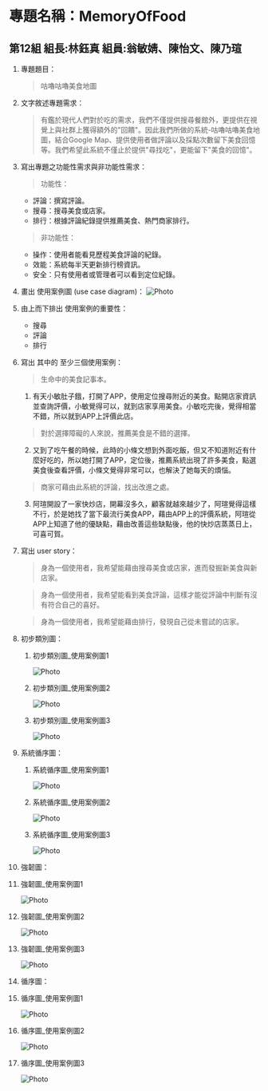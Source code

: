 # 專題名稱：MemoryOfFood 
## 第12組 組長:林鈺真 組員:翁敏婧、陳怡文、陳乃瑄

1. 專題題目：
   > 咕嚕咕嚕美食地圖
2. 文字敘述專題需求：
   > 有鑑於現代人們對於吃的需求，我們不僅提供搜尋餐館外，更提供在視覺上與社群上獲得額外的"回饋"。因此我們所做的系統-咕嚕咕嚕美食地圖，結合Google Map、提供使用者做評論以及採點次數留下美食回憶等。我們希望此系統不僅止於提供"尋找吃"，更能留下"美食的回憶"。
    
3. 寫出專題之功能性需求與非功能性需求：
   > 功能性：
   
   * 評論：撰寫評論。
   * 搜尋：搜尋美食或店家。
   * 排行：根據評論紀錄提供推薦美食、熱門商家排行。
   
   > 非功能性：
   
   * 操作：使用者能看見歷程美食評論的紀錄。
   * 效能：系統每半天更新排行榜資訊。
   * 安全：只有使用者或管理者可以看到定位紀錄。
   
4. 畫出 使用案例圖 (use case diagram)：
![Photo](圖片1.png "使用案例圖")

5. 由上而下排出 使用案例的重要性：
   * 搜尋
   * 評論
   * 排行

6. 寫出 其中的 至少三個使用案例：
   > 生命中的美食記事本。
   
   1. 有天小敏肚子餓，打開了APP，使用定位搜尋附近的美食。點開店家資訊並查詢評價，小敏覺得可以，就到店家享用美食。小敏吃完後，覺得相當不錯，所以就到APP上評價此店。
   
   
   > 對於選擇障礙的人來說，推薦美食是不錯的選擇。
   
   2. 又到了吃午餐的時候，此時的小條文想到外面吃飯，但又不知道附近有什麼好吃的，所以她打開了APP，定位後，推薦系統出現了許多美食，點選美食後查看評價，小條文覺得非常可以，也解決了她每天的煩惱。
   
   
   > 商家可藉由此系統的評論，找出改進之處。
   
   3. 阿瑄開設了一家快炒店，開幕沒多久，顧客就越來越少了，阿瑄覺得這樣不行，於是她找了當下最流行美食APP，藉由APP上的評價系統，阿瑄從APP上知道了他的優缺點，藉由改善這些缺點後，他的快炒店蒸蒸日上，可喜可賀。   
  
  
7. 寫出 user story：
   > 身為一個使用者，我希望能藉由搜尋美食或店家，進而發掘新美食與新店家。

   > 身為一個使用者，我希望能看到美食評論，這樣才能從評論中判斷有沒有符合自己的喜好。

   > 身為一個使用者，我希望能藉由排行，發現自己從未嘗試的店家。
   
8. 初步類別圖：

   1. 初步類別圖_使用案例圖1
   
       ![Photo](hw8_1.png "使用案例圖1")
   
   2. 初步類別圖_使用案例圖2
   
       ![Photo](hw8_2.png "使用案例圖2")
   
   3. 初步類別圖_使用案例圖3
   
       ![Photo](hw8-3.png "使用案例圖3")
   

9. 系統循序圖：

   1. 系統循序圖_使用案例圖1
   
        ![Photo](hw9-1.png "使用案例圖1")
   
   2. 系統循序圖_使用案例圖2
   
        ![Photo](hw9-2.png "使用案例圖2")
   
   3. 系統循序圖_使用案例圖3
   
        ![Photo](hw9-3V2.png "使用案例圖3")
   
      
10. 強韌圖：

   1. 強韌圖_使用案例圖1
   
        ![Photo](hw10-1.png "使用案例圖1")
   
   2. 強韌圖_使用案例圖2
   
        ![Photo](hw10-2.png "使用案例圖2")
   
   3. 強韌圖_使用案例圖3
   
        ![Photo](hw10-3.png "使用案例圖3")
   

11. 循序圖：

   1. 循序圖_使用案例圖1
   
        ![Photo](hw11-1.png "使用案例圖1")
   
   2. 循序圖_使用案例圖2
   
        ![Photo](hw11-2.png "使用案例圖2")
   
   3. 循序圖_使用案例圖3
   
        ![Photo](hw11_3.png "使用案例圖3")
